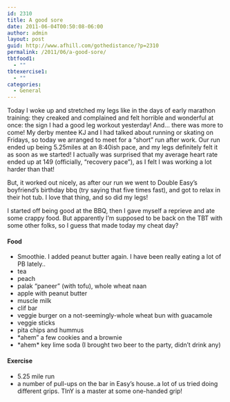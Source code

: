 ```yaml
---
id: 2310
title: A good sore
date: 2011-06-04T00:50:08-06:00
author: admin
layout: post
guid: http://www.afhill.com/gothedistance/?p=2310
permalink: /2011/06/a-good-sore/
tbtfood1:
  - ""
tbtexercise1:
  - ""
categories:
  - General
---
```

Today I woke up and stretched my legs like in the days of early marathon training: they creaked and complained and felt horrible and wonderful at once: the sign I had a good leg workout yesterday! And&#8230; there was more to come! My derby mentee KJ and I had talked about running or skating on Fridays, so today we arranged to meet for a &#8220;short&#8221; run after work. Our run ended up being 5.25miles at an 8:40ish pace, and my legs definitely felt it as soon as we started! I actually was surprised that my average heart rate ended up at 149 (officially, &#8220;recovery pace&#8221;), as I felt I was working a lot harder than that!

But, it worked out nicely, as after our run we went to Double Easy&#8217;s boyfriend&#8217;s birthday bbq (try saying that five times fast), and got to relax in their hot tub. I love that thing, and so did my legs! 

I started off being good at the BBQ, then I gave myself a reprieve and ate some crappy food. But apparently I&#8217;m supposed to be back on the TBT with some other folks, so I guess that made today my cheat day?

#### Food

  * Smoothie. I added peanut butter again. I have been really eating a lot of PB lately..
  * tea
  * peach
  * palak &#8220;paneer&#8221; (with tofu), whole wheat naan
  * apple with peanut butter
  * muscle milk
  * clif bar
  * veggie burger on a not-seemingly-whole wheat bun with guacamole
  * veggie sticks
  * pita chips and hummus
  * *ahem&#8221; a few cookies and a brownie
  * \*ahem\* key lime soda (I brought two beer to the party, didn&#8217;t drink any)

#### Exercise

  * 5.25 mile run
  * a number of pull-ups on the bar in Easy&#8217;s house..a lot of us tried doing different grips. TInY is a master at some one-handed grip!</ul>